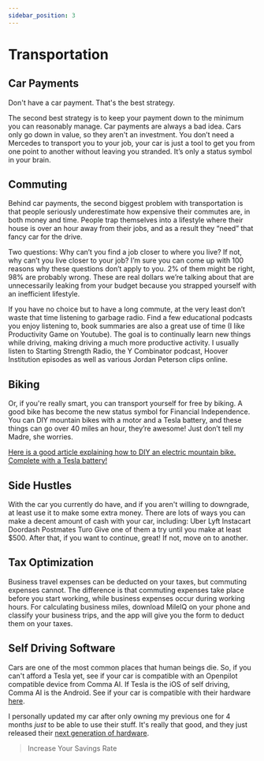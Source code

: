 ```yaml
---
sidebar_position: 3
---
```


# Transportation

## Car Payments

Don't have a car payment. That's the best strategy. 

The second best strategy is to keep your payment down to the minimum you can reasonably manage. Car payments are always a bad idea. Cars only go down in value, so they aren't an investment. You don’t need a Mercedes to transport you to your job, your car is just a tool to get you from one point to another without leaving you stranded. It’s only a status symbol in your brain. 

## Commuting

Behind car payments, the second biggest problem with transportation is that people seriously underestimate how expensive their commutes are, in both money and time. People trap themselves into a lifestyle where their house is over an hour away from their jobs, and as a result they “need” that fancy car for the drive.

Two questions:
 Why can’t you find a job closer to where you live? 
 If not, why can’t you live closer to your job? 
I’m sure you can come up with 100 reasons why these questions don’t apply to you. 2% of them might be right, 98% are probably wrong. These are real dollars we’re talking about that are unnecessarily leaking from your budget because you strapped yourself with an inefficient lifestyle.

If you have no choice but to have a long commute, at the very least don’t waste that time listening to garbage radio. Find a few educational podcasts you enjoy listening to, book summaries are also a great use of time (I like Productivity Game on Youtube). The goal is to continually learn new things while driving, making driving a much more productive activity. I usually listen to Starting Strength Radio, the Y Combinator podcast, Hoover Institution episodes as well as various Jordan Peterson clips online.

## Biking

Or, if you're really smart, you can transport yourself for free by biking. A good bike has become the new status symbol for Financial Independence. You can DIY mountain bikes with a motor and a Tesla battery, and these things can go over 40 miles an hour, they’re awesome! Just don’t tell my Madre, she worries.

[Here is a good article explaining how to DIY an electric mountain bike. Complete with a Tesla battery!](https://www.mrmoneymustache.com/2016/05/25/recipe-for-a-badass-diy-electric-mountain-bike/)

## Side Hustles

With the car you currently do have, and if you aren't willing to downgrade, at least use it to make some extra money. There are lots of ways you can make a decent amount of cash with your car, including:
Uber
Lyft
Instacart
Doordash
Postmates
Turo
Give one of them a try until you make at least $500. After that, if you want to continue, great! If not, move on to another.

## Tax Optimization

Business travel expenses can be deducted on your taxes, but commuting expenses cannot. The difference is that commuting expenses take place before you start working, while business expenses occur during working hours. For calculating business miles, download MileIQ on your phone and classify your business trips, and the app will give you the form to deduct them on your taxes.

## Self Driving Software

Cars are one of the most common places that human beings die. So, if you can't afford a Tesla yet, see if your car is compatible with an Openpilot compatible device from Comma AI. If Tesla is the iOS of self driving, Comma AI is the Android. See if your car is compatible with their hardware [here](https://comma.ai/vehicles). 

I personally updated my car after only owning my previous one for 4 months *just* to be able to use their stuff. It's really that good, and they just released their [next generation of hardware](https://comma.ai/shop/products/three).

>Increase Your Savings Rate
